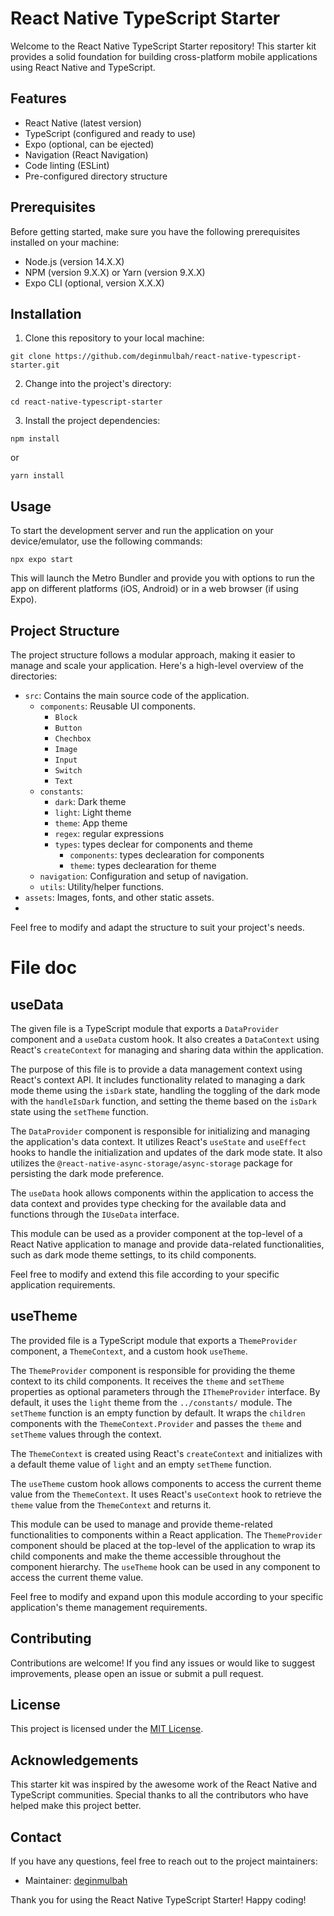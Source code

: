 # React Native TypeScript Starter

Welcome to the React Native TypeScript Starter repository! This starter kit provides a solid foundation for building cross-platform mobile applications using React Native and TypeScript.

## Features

- React Native (latest version)
- TypeScript (configured and ready to use)
- Expo (optional, can be ejected)
- Navigation (React Navigation)
- Code linting (ESLint)
- Pre-configured directory structure

## Prerequisites

Before getting started, make sure you have the following prerequisites installed on your machine:

- Node.js (version 14.X.X)
- NPM (version 9.X.X) or Yarn (version 9.X.X)
- Expo CLI (optional, version X.X.X)

## Installation

1. Clone this repository to your local machine:

```
git clone https://github.com/deginmulbah/react-native-typescript-starter.git
```

2. Change into the project's directory:

```
cd react-native-typescript-starter
```

3. Install the project dependencies:

```
npm install
```
or
```
yarn install
```

## Usage

To start the development server and run the application on your device/emulator, use the following commands:

```
npx expo start
```

This will launch the Metro Bundler and provide you with options to run the app on different platforms (iOS, Android) or in a web browser (if using Expo).

## Project Structure

The project structure follows a modular approach, making it easier to manage and scale your application. Here's a high-level overview of the directories:

- `src`: Contains the main source code of the application.
  - `components`: Reusable UI components.
      - `Block`
      - `Button`
      - `Chechbox`
      - `Image`
      - `Input`
      - `Switch`
      - `Text`
   - `constants`:
        - `dark`: Dark theme
        - `light`: Light theme
        - `theme`: App theme
        - `regex`: regular expressions    
        - `types`: types declear for components and theme
           - `components`: types declearation for components
           - `theme`: types declearation for theme
  - `navigation`: Configuration and setup of navigation.
  - `utils`: Utility/helper functions.
- `assets`: Images, fonts, and other static assets.
- 
Feel free to modify and adapt the structure to suit your project's needs.

# File doc

## useData
The given file is a TypeScript module that exports a `DataProvider` component and a `useData` custom hook. It also creates a `DataContext` using React's `createContext` for managing and sharing data within the application.

The purpose of this file is to provide a data management context using React's context API. It includes functionality related to managing a dark mode theme using the `isDark` state, handling the toggling of the dark mode with the `handleIsDark` function, and setting the theme based on the `isDark` state using the `setTheme` function.

The `DataProvider` component is responsible for initializing and managing the application's data context. It utilizes React's `useState` and `useEffect` hooks to handle the initialization and updates of the dark mode state. It also utilizes the `@react-native-async-storage/async-storage` package for persisting the dark mode preference.

The `useData` hook allows components within the application to access the data context and provides type checking for the available data and functions through the `IUseData` interface.

This module can be used as a provider component at the top-level of a React Native application to manage and provide data-related functionalities, such as dark mode theme settings, to its child components.

Feel free to modify and extend this file according to your specific application requirements.

## useTheme
The provided file is a TypeScript module that exports a `ThemeProvider` component, a `ThemeContext`, and a custom hook `useTheme`. 

The `ThemeProvider` component is responsible for providing the theme context to its child components. It receives the `theme` and `setTheme` properties as optional parameters through the `IThemeProvider` interface. By default, it uses the `light` theme from the `../constants/` module. The `setTheme` function is an empty function by default. It wraps the `children` components with the `ThemeContext.Provider` and passes the `theme` and `setTheme` values through the context.

The `ThemeContext` is created using React's `createContext` and initializes with a default theme value of `light` and an empty `setTheme` function.

The `useTheme` custom hook allows components to access the current theme value from the `ThemeContext`. It uses React's `useContext` hook to retrieve the `theme` value from the `ThemeContext` and returns it.

This module can be used to manage and provide theme-related functionalities to components within a React application. The `ThemeProvider` component should be placed at the top-level of the application to wrap its child components and make the theme accessible throughout the component hierarchy. The `useTheme` hook can be used in any component to access the current theme value.

Feel free to modify and expand upon this module according to your specific application's theme management requirements.
## Contributing

Contributions are welcome! If you find any issues or would like to suggest improvements, please open an issue or submit a pull request.

## License

This project is licensed under the [MIT License](LICENSE).

## Acknowledgements

This starter kit was inspired by the awesome work of the React Native and TypeScript communities. Special thanks to all the contributors who have helped make this project better.

## Contact

If you have any questions, feel free to reach out to the project maintainers:

- Maintainer: [deginmulbah](mailto:jenkinsmulbah6@gmail.com)

Thank you for using the React Native TypeScript Starter! Happy coding!
